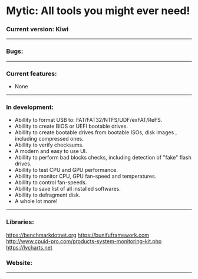 # Mytic: All tools you might ever need!

### Current version: Kiwi
------------

### Bugs:
------------

### Current features:
* None
------------

### In development:
* Abillity to format USB to: FAT/FAT32/NTFS/UDF/exFAT/ReFS.
* Abillity to create BIOS or UEFI bootable drives.
* Abillity to create bootable drives from bootable ISOs, disk images , including compressed ones.
* Abillity to verify checksums.
* A modern and easy to use UI.
* Abillity to perform bad blocks checks, including detection of "fake" flash drives.
* Abillity to test CPU and GPU performance.
* Abillity to monitor CPU, GPU fan-speed and temperatures.
* Abillity to control fan-speeds.
* Abillity to save list of all installed softwares.
* Abillity to defragment disk.
* A whole lot more!
------------

### Libraries:
https://benchmarkdotnet.org
https://bunifuframework.com
http://www.cpuid-pro.com/products-system-monitoring-kit.php
https://lvcharts.net

### Website:
------------
